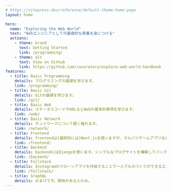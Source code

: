 ```yaml
---
# https://vitepress.dev/reference/default-theme-home-page
layout: home

hero:
  name: "Exploring the Web World"
  text: "Webエンジニアとしての基礎的な素養を身につける"
  actions:
    - thene: brand
      text: Getting Started
      link: /programming/
    - theme: alt
      text: View on Github
      link: https://github.com/ravoratory/explore-web-world-handbook
features:
  - title: Basic Programming
    details: プログラミングの基礎を学びます。
    link: /programming/
  - title: Basic Git
    details: Gitの基礎を学びます。
    link: /git/
  - title: Basic Web
    details: ステータスコードやURLなどWebの基本的事項を学びます。
    link: /web/
  - title: Basic Network
    details: ネットワークについて軽く触れます。
    link: /network/
  - title: Frontend
    details: frontendは(最終的には)Next.jsを使いますが、マルバツゲームアプリを通じてDOMの構成やレイアウトの基礎を学びます。
    link: /frontend/
  - title: Backend
    details: backendにはDjangoを使います。シンプルなブログサイトを構築してバックエンドの基礎を学びます。
    link: /backend/
  - title: Fullstack
    details: Instagramのクローンアプリを作成することで一人でものづくりができるエンジニアを目指します。
    link: /fullstack/
  - title: GraphQL
    details: おまけです。興味がある人のみ。
---
```


